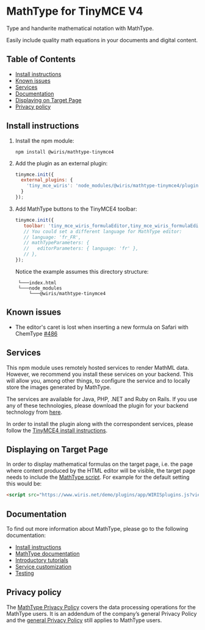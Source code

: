 # MathType for TinyMCE V4

Type and handwrite mathematical notation with MathType.

Easily include quality math equations in your documents and digital content.

## Table of Contents

- [Install instructions](#install-instructions)
- [Known issues](#known-issues)
- [Services](#services)
- [Documentation](#documentation)
- [Displaying on Target Page](#displaying-on-target-page)
- [Privacy policy](#privacy-policy)

## Install instructions

1. Install the npm module:

   ```
   npm install @wiris/mathtype-tinymce4
   ```
2. Add the plugin as an external plugin:

   ```js
   tinymce.init({
     external_plugins: {
       'tiny_mce_wiris': 'node_modules/@wiris/mathtype-tinymce4/plugin.min.js',
     }
   });
   ```

   
3. Add MathType buttons to the TinyMCE4 toolbar:

   ```js
   tinymce.init({
      toolbar: 'tiny_mce_wiris_formulaEditor,tiny_mce_wiris_formulaEditorChemistry',
      // You could set a different language for MathType editor:
      // language: 'fr_FR',
      // mathTypeParameters: {
      //   editorParameters: { language: 'fr' },
      // },
   });
   ```

   Notice the example assumes this directory structure:

   ```
    └───index.html
    └───node_modules
        └───@wiris/mathtype-tinymce4
   ```

## Known issues

* The editor's caret is lost when inserting a new formula on Safari with ChemType [#486](https://github.com/wiris/html-integrations/issues/486) 
  
## Services

This npm module uses remotely hosted services to render MathML data. However, we recommend you install these services on your backend. This will allow you, among other things, to configure the service and to locally store the images generated by MathType.

The services are available for Java, PHP, .NET and Ruby on Rails. If you use any of these technologies, please download the plugin for your backend technology from [here](https://store.wiris.com/en/products/downloads/mathtype/integrations#froala3?utm_source=npmjs&utm_medium=referral).

In order to install the plugin along with the correspondent services, please follow the [TinyMCE4 install instructions](https://docs.wiris.com/mathtype/en/mathtype-integrations/mathtype-for-html-editors/mathtype-for-tinymce.html?utm_source=npmjs&utm_medium=referral).

## Displaying on Target Page

In order to display mathematical formulas on the target page, i.e. the page where content produced by the HTML editor will be visible, the target page needs to include the [MathType script](https://docs.wiris.com/en/mathtype/mathtype_web/integrations/mathml-mode#add_a_script_to_head). For example for the default setting this would be:
```html
<script src="https://www.wiris.net/demo/plugins/app/WIRISplugins.js?viewer=image"></script>
```

## Documentation

To find out more information about MathType, please go to the following documentation:

* [Install instructions](https://docs.wiris.com/mathtype/en/mathtype-integrations/mathtype-for-html-editors/mathtype-for-tinymce.html?utm_source=npmjs&utm_medium=referral)
* [MathType documentation](https://docs.wiris.com/en/mathtype/mathtype_web/start?utm_source=npmjs&utm_medium=referral)
* [Introductory tutorials](https://docs.wiris.com/en/mathtype/mathtype_web/intro_tutorials?utm_source=npmjs&utm_medium=referral)
* [Service customization](https://docs.wiris.com/en/mathtype/mathtype_web/integrations/config-table?utm_source=npmjs&utm_medium=referral)
* [Testing](https://docs.wiris.com/en/mathtype/mathtype_web/integrations/html/plugins-test?utm_source=npmjs&utm_medium=referral)

## Privacy policy

The [MathType Privacy Policy](https://www.wiris.com/en/mathtype-privacy-policy/?utm_source=npmjs&utm_medium=referral) covers the data processing operations for the MathType users. It is an addendum of the company’s general Privacy Policy and the [general Privacy Policy](https://www.wiris.com/en/privacy-policy?utm_source=npmjs&utm_medium=referral) still applies to MathType users.
